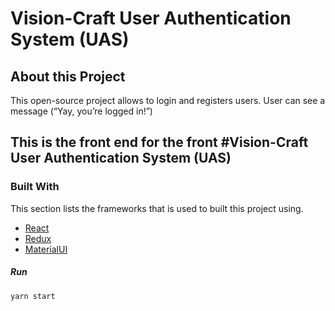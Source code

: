 # Vision-Craft User Authentication System (UAS)

## About this Project
This open-source project allows to login and registers users. User can see a message (“Yay, you’re logged in!”)

## This is the front end for the front #Vision-Craft User Authentication System (UAS)


### Built With
This section lists the frameworks that is used to built this project using.
* [React](https://expressjs.com/)
* [Redux](https://typeorm.io/#/)
* [MaterialUI](https://www.typescriptlang.org/docs/home.html)


##### Run
	yarn start

